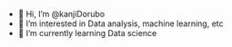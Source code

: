 - 👋 Hi, I’m @kanjiDorubo
- 👀 I’m interested in Data analysis, machine learning, etc
- 🌱 I’m currently learning Data science

<!---
kanjiDorubo/kanjiDorubo is a ✨ special ✨ repository because its `README.md` (this file) appears on your GitHub profile.
You can click the Preview link to take a look at your changes.
--->
